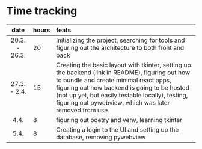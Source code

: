 # Time tracking

| date | hours | feats  |
| :----:|:-----| :-----|
| 20.3. - 26.3. | 20    | Initializing the project, searching for tools and figuring out the architecture to both front and back |
| 27.3. - 2.4. |  15    | Creating the basic layout with tkinter, setting up the backend (link in README), figuring out how to bundle and create minimal react apps, figuring out how backend is going to be hosted (not up yet, but easily testable locally), testing, figuring out pywebview, which was later removed from use |
| 4.4. | 8    | figuring out poetry and venv, learning tkinter |
| 5.4. | 8    | Creating a login to the UI and setting up the database, removing pywebview |

